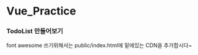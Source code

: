# Vue_Practice
### TodoList 만들어보기
font awesome 쓰기위해서는 public/index.html에 밑에있는 CDN을 추가합시다~

```<link rel="stylesheet" href="https://use.fontawesome.com/releases/v5.2.0/css/all.css" />

